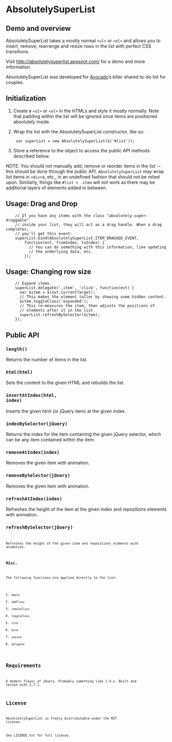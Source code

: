 AbsolutelySuperList
=====================

Demo and overview
-----------------

AbsolutelySuperList takes a mostly normal <code>&lt;ul&gt;</code> or
<code>&lt;ol&gt;</code> and allows you to insert, remove, rearrange and
resize rows in the list with perfect CSS transitions.

Visit <a href="//absolutelysuperlist.appspot.com/">http://absolutelysuperlist.appspot.com/</a>
for a demo and more information.

AbsolutelySuperList was developed for <a href="https://avocado.io/">Avocado</a>&rsquo;s
killer shared to-do list for couples.

Initialization
--------------

1. Create a <code>&lt;ul&gt;</code> or <code>&lt;ol&gt;</code> in the HTMLs and style it
mostly normally. Note that padding within the list will be ignored once items
are positioned absolutely inside.

2. Wrap the list with the AbsolutelySuperList constructor, like so:

        var superList = new AbsolutelySuperList($('#list'));

3. Store a reference to the object to access the public API methods described below.

NOTE: You should not manually add, remove or reorder items in the list -- this should be done
through the public API. <code>AbsolutelySuperList</code> may wrap list items in
<code>&lt;div&gt;</code>s, etc., in an undefined fashion that should not be relied upon.
Similarly, things like <code>#list > .item</code> will not work as there may be
additional layers of elements added in between.

Usage: Drag and Drop
--------------------

        // If you have any items with the class "absolutely-super-draggable"
        // inside your list, they will act as a drag handle. When a drag completes,
        // you'll get this event:
        superList.bind(AbsolutelySuperList.ITEM_DRAGGED_EVENT,
            function(evt, fromIndex, toIndex) {
              // You can do something with this information, like updating
              // the underlying data, etc.
            });

Usage: Changing row size
------------------------

        // Expand items.
        superList.delegate('.item', 'click', function(evt) {
          var $item = $(evt.currentTarget);
          // This makes the element taller by showing some hidden content.
          $item.toggleClass('expanded');
          // This re-measures the item, then adjusts the positions of
          // elements after it in the list.
          superList.refreshBySelector($item);
        });


Public API
----------

### <code>length()</code>

Returns the number of items in the list.

### <code>html(html)</code>

Sets the content to the given HTML and rebuilds the list.

### <code>insertAtIndex(html, index)</code>

Inserts the given html (or jQuery item) at the given index.

### <code>indexBySelector(jQuery)</code>

Returns the index for the item containing the given jQuery selector, which
can be any item contained within the item.

### <code>removeAtIndex(index)</code>

Removes the given item with animation.

### <code>removeBySelector(jQuery)</code>

Removes the given item with animation.

### <code>refreshAtIndex(index)</code>

Refreshes the height of the item at the given index and repositions elements with animation.

### <code>refreshBySelector(jQuery)<code>

Refreshes the height of the given item and repositions elements with animation.

### Misc.

The following functions are applied directly to the list:

1. <code>empty</code>
2. <code>addClass</code>
3. <code>removeClass</code>
4. <code>toggleClass</code>
5. <code>find</code>
6. <code>bind</code>
7. <code>unbind</code>
8. <code>delegate</code>

Requirements
------------

A modern flavor of jQuery. Probably something like 1.4.x. Built and tested with 1.7.1.

License
-------

AbsolutelySuperList is freely distributable under the MIT license.

See LICENSE.txt for full license.
